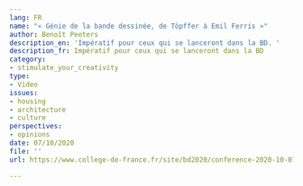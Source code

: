 ```yaml
---
lang: FR
name: "« Génie de la bande dessinée, de Töpffer à Emil Ferris »"
author: Benoît Peeters
description_en: 'Impératif pour ceux qui se lanceront dans la BD. '
description_fr: Impératif pour ceux qui se lanceront dans la BD
category:
- stimulate_your_creativity
type:
- Video
issues:
- housing
- architecture
- culture
perspectives:
- opinions
date: 07/10/2020
file: ''
url: https://www.college-de-france.fr/site/bd2020/conference-2020-10-07-19h00.htm

---
```

